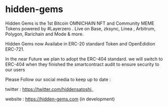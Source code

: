 # hidden-gems
Hidden Gems is the 1st Bitcoin OMNICHAIN NFT and Community MEME Tokens powered by #Layerzero . Live on Base, zksync, Linea , Arbitrum, Polygon, Rarichain and Mode & more.

Hidden Gems now Availabe in ERC-20 standard Token and OpenEdidion ERC-721.

In the near Future we plan to adopt the ERC-404 standard. we will switch to ERC-404 when they finished the smartcontract audit to ensure security to our users

Please Follow our social media to keep up to date :

twitter : https://twitter.com/hiddensatoshi_ 

website : https://hidden-gems.com (in development)

